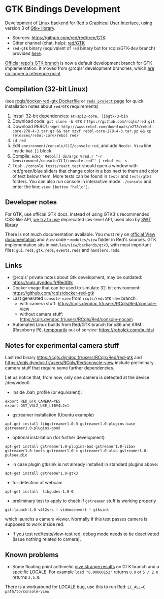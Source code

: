 # GTK Bindings Development

Development of Linux backend for [Red's Graphical User Interface](https://doc.red-lang.org/en/gui.html), using version 3 of [Gtk+ library](https://en.wikipedia.org/wiki/GTK%2B).

* Sources: https://github.com/red/red/tree/GTK
* Gitter channel (chat, help): [red/GTK](https://gitter.im/red/GTK)
* `red-gtk` binary (equivalent of `red` binary but for rcqls/GTK-dev branch) provided [here](https://cqls.dyndoc.fr/users/RCqls/Red/red-gtk).

[Official repo's GTK branch](https://github.com/red/red/tree/GTK) is now a default development branch for GTK implementation. It moved from @rcqls' development branches, which [are no longer a reference point](https://gitter.im/red/GTK?at=5d4e965690bba62a124e933b).

## Compilation (32-bit Linux)

(see [rcqls/docker-red-gtk Dockerfile](https://github.com/rcqls/docker-red-gtk/blob/master/Dockerfile) or [`reds project` page](https://github.com/rcqls/reds/blob/master/README-RedGTK.md) for quick installation notes about `red/GTK` requirements)

1. Install 32-bit dependencies: `at-spi2-core, libgtk-3-bin`
1. Download code: `git clone -b GTK https://github.com/rcqls/red.git`
1. Download *REBOL*: `wget http://www.rebol.com/downloads/v278/rebol-core-278-4-3.tar.gz && tar xzvf rebol-core-278-4-3.tar.gz && cp releases/rebol-core/rebol red/`
1. `cd red`
1. Edit `environment/console/CLI/console.red`, and add `Needs: View` line inside `Red []` block.
1. Compile: `echo 'Rebol[] do/args %red.r "-r %environment/console/CLI/console.red"' | rebol +q -s`
1. Test: `./console tests/react.test` should open a window with red/green/blue sliders that change color in a box next to them and color of text below them. More tests can be found in `tests` and `tests/gtk3` folders. You can also run console in interactive mode: `./console` and enter the line: `view [button "hello"]`.

## Developer notes

For GTK, use official GTK docs. Instead of using GTK3's recommended CSS-like API, [we try to use](https://gitter.im/red/GTK?at=5c32ba4c26d86e4d5638d894) deprecated low-level API, used also by [SWT library](https://www.eclipse.org/swt/)

There is not much documentation available. You must rely on [official View documentation](https://doc.red-lang.org/en/view.html#) and `View` code – `modules/view` folder in Red's sources. GTK implementation sits in `modules/view/backends/gtk3`, with most important files: `gui.reds`, `gtk.reds`, `events.reds` and `handlers.reds`.

## Links

* @rcqls' private notes about Gtk development, may be outdated: https://cqls.dyndoc.fr/RedGtk
* Docker image that can be used to simulate 32-bit environment: https://github.com/rcqls/docker-red-gtk
* Last generated `console-view` from `rcqls/red:GTK-dev` branch: 
  * with camera stuff: https://cqls.dyndoc.fr/users/RCqls/Red/console-view
  * without camera stuff: https://cqls.dyndoc.fr/users/RCqls/Red/console-nocam
* Automated Linux builds from Red/GTK branch for x86 and ARM (Raspberry Pi), [temporarily](https://gitter.im/red/GTK?at=5d7114a350508949d3df976f) out of service: https://rebolek.com/builds/

## Notes for experimental camera stuff

Last red binary https://cqls.dyndoc.fr/users/RCqls/Red/red-gtk and https://cqls.dyndoc.fr/users/RCqls/Red/console-view include preliminary camera stuff that require some further dependencies. 

Let us notice that, from now, only one camera is detected at the device /dev/video0.

* Inside .bah_profile (or equivalent):
```
export RED_GTK_CAMERA=YES
export GST_V4L2_USE_LIBV4L2=1
```
* gstreamer installation (Ubuntu example)
```
apt-get install libgstreamer1.0-0 gstreamer1.0-plugins-base gstreamer1.0-plugins-good 
```
* optional installation (for further development)
```
apt-get install gstreamer1.0-plugins-bad gstreamer1.0-libav gstreamer1.0-tools gstreamer1.0-x gstreamer1.0-alsa gstreamer1.0-pulseaudio
```
* in case plugin gtksink is not already installed in standard plugins above: 
```
apt-get install gstreamer1.0-gtk3
```
* for detection of webcam
```
apt-get install  libgudev-1.0-0
```
* preliminary test to apply to check if `gstreamer` stuff is working properly
```
gst-launch-1.0 v4l2src ! videoconvert ! gtksink 
```
which launchs a camera viewer. Normally if this test passes camera is supposed to work inside red.
* If you test red/tests/view-test.red, debug mode needs to be deactivated (issue nothing related to camera).

## Known problems

* Some floating point arithmetic [give strange results](https://gitter.im/red/GTK?at=5c41de8df780a1521f2de084) on GTK branch and a specific LOCALE. For example `load "0.00000152"` returns `0.0` or `5 / 2.0` returns `2,5.0`.

There is a workaround for LOCALE bug, use this to run Red: `LC_ALL=C path/to/console-view`